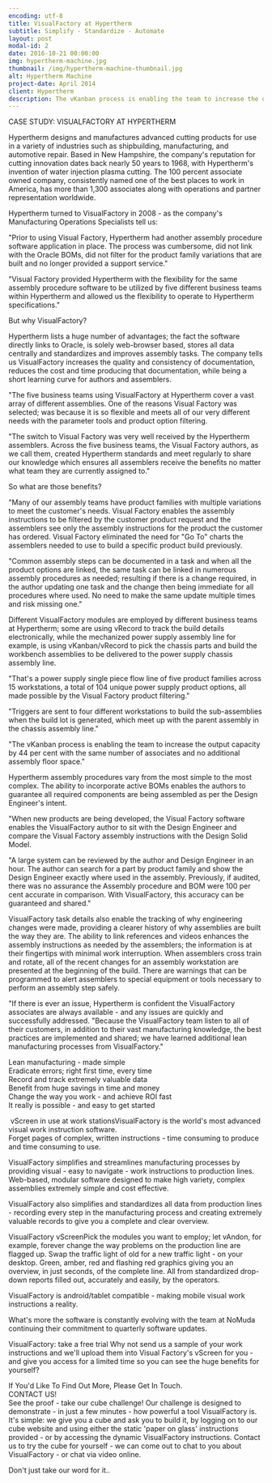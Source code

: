 ```yaml
---
encoding: utf-8
title: VisualFactory at Hypertherm
subtitle: Simplify - Standardize - Automate
layout: post
modal-id: 2
date: 2016-10-21 00:00:00
img: hypertherm-machine.jpg
thumbnail: /img/hypertherm-machine-thumbnail.jpg
alt: Hypertherm Machine
project-date: April 2014
client: Hypertherm
description: The vKanban process is enabling the team to increase the output capacity by 44 per cent with the same number of associates and no additional assembly floor space.
---
```



CASE STUDY: VISUALFACTORY AT HYPERTHERM

Hypertherm designs and manufactures advanced cutting products for use in a variety of industries such as shipbuilding, manufacturing, and automotive repair. Based in New Hampshire, the company's reputation for cutting innovation dates back nearly 50 years to 1968, with Hypertherm's invention of water injection plasma cutting. The 100 percent associate owned company, consistently named one of the best places to work in America, has more than 1,300 associates along with operations and partner representation worldwide.

Hypertherm turned to VisualFactory in 2008 - as the company's Manufacturing Operations Specialists tell us:

"Prior to using Visual Factory, Hypertherm had another assembly procedure software application in place. The process was cumbersome, did not link with the Oracle BOMs, did not filter for the product family variations that are built and no longer provided a support service."

"Visual Factory provided Hypertherm with the flexibility for the same assembly procedure software to be utilized by five different business teams within Hypertherm and allowed us the flexibility to operate to Hypertherm specifications."

But why VisualFactory?

Hypertherm lists a huge number of advantages; the fact the software directly links to Oracle, is solely web-browser based, stores all data centrally and standardizes and improves assembly tasks. The company tells us VisualFactory increases the quality and consistency of documentation, reduces the cost and time producing that documentation, while being a short learning curve for authors and assemblers.

"The five business teams using VisualFactory at Hypertherm cover a vast array of different assemblies. One of the reasons Visual Factory was selected; was because it is so flexible and meets all of our very different needs with the parameter tools and product option filtering.

"The switch to Visual Factory was very well received by the Hypertherm assemblers. Across the five business teams, the Visual Factory authors, as we call them, created Hypertherm standards and meet regularly to share our knowledge which ensures all assemblers receive the benefits no matter what team they are currently assigned to."

So what are those benefits?

"Many of our assembly teams have product families with multiple variations to meet the customer's needs. Visual Factory enables the assembly instructions to be filtered by the customer product request and the assemblers see only the assembly instructions for the product the customer has ordered. Visual Factory eliminated the need for "Go To" charts the assemblers needed to use to build a specific product build previously.

"Common assembly steps can be documented in a task and when all the product options are linked, the same task can be linked in numerous assembly procedures as needed; resulting if there is a change required, in the author updating one task and the change then being immediate for all procedures where used. No need to make the same update multiple times and risk missing one."

Different VisualFactory modules are employed by different business teams at Hypertherm; some are using vRecord to track the build details electronically, while the mechanized power supply assembly line for example, is using vKanban/vRecord to pick the chassis parts and build the workbench assemblies to be delivered to the power supply chassis assembly line.

"That's a power supply single piece flow line of five product families across 15 workstations, a total of 104 unique power supply product options, all made possible by the Visual Factory product filtering."

"Triggers are sent to four different workstations to build the sub-assemblies when the build lot is generated, which meet up with the parent assembly in the chassis assembly line."

"The vKanban process is enabling the team to increase the output capacity by 44 per cent with the same number of associates and no additional assembly floor space."

Hypertherm assembly procedures vary from the most simple to the most complex. The ability to incorporate active BOMs enables the authors to guarantee all required components are being assembled as per the Design Engineer's intent.

"When new products are being developed, the Visual Factory software enables the VisualFactory author to sit with the Design Engineer and compare the Visual Factory assembly instructions with the Design Solid Model.

"A large system can be reviewed by the author and Design Engineer in an hour. The author can search for a part by product family and show the Design Engineer exactly where used in the assembly. Previously, if audited, there was no assurance the Assembly procedure and BOM were 100 per cent accurate in comparison. With VisualFactory, this accuracy can be guaranteed and shared."

VisualFactory task details also enable the tracking of why engineering changes were made, providing a clearer history of why assemblies are built the way they are. The ability to link references and videos enhances the assembly instructions as needed by the assemblers; the information is at their fingertips with minimal work interruption. When assemblers cross train and rotate, all of the recent changes for an assembly workstation are presented at the beginning of the build. There are warnings that can be programmed to alert assemblers to special equipment or tools necessary to perform an assembly step safely.

"If there is ever an issue, Hypertherm is confident the VisualFactory associates are always available - and any issues are quickly and successfully addressed. "Because the VisualFactory team listen to all of their customers, in addition to their vast manufacturing knowledge, the best practices are implemented and shared; we have learned additional lean manufacturing processes from VisualFactory."

Lean manufacturing - made simple
<br>Eradicate errors; right first time, every time
<br>Record and track extremely valuable data
<br>Benefit from huge savings in time and money
<br>Change the way you work - and achieve ROI fast
<br>It really is possible - and easy to get started

 vScreen in use at work stationsVisualFactory is the world's most advanced visual work instruction software.
<br>Forget pages of complex, written instructions - time consuming to produce and time consuming to use.

VisualFactory simplifies and streamlines manufacturing processes by providing visual - easy to navigate - work instructions to production lines. Web-based, modular software designed to make high variety, complex assemblies extremely simple and cost effective.

VisualFactory also simplifies and standardizes all data from production lines - recording every step in the manufacturing process and creating extremely valuable records to give you a complete and clear overview.

VisualFactory vScreenPick the modules you want to employ; let vAndon, for example, forever change the way problems on the production line are flagged up. Swap the traffic light of old for a new traffic light - on your desktop. Green, amber, red and flashing red graphics giving you an overview, in just seconds, of the complete line. All from standardized drop-down reports filled out, accurately and easily, by the operators.

VisualFactory is android/tablet compatible - making mobile visual work instructions a reality.

What's more the software is constantly evolving with the team at NoMuda continuing their commitment to quarterly software updates.

VisualFactory: take a free trial Why not send us a sample of your work instructions and we'll upload them into Visual Factory's vScreen for you - and give you access for a limited time so you can see the huge benefits for yourself?

If You'd Like To Find Out More, Please Get In Touch.
<br>CONTACT US!
<br>See the proof - take our cube challenge! Our challenge is designed to demonstrate - in just a few minutes - how powerful a tool VisualFactory is. It's simple: we give you a cube and ask you to build it, by logging on to our cube website and using either the static 'paper on glass' instructions provided - or by accessing the dynamic VisualFactory instructions. Contact us to try the cube for yourself - we can come out to chat to you about VisualFactory - or chat via video online.

Don't just take our word for it..